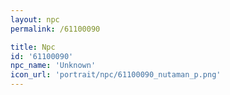 ```yaml
---
layout: npc
permalink: /61100090

title: Npc
id: '61100090'
npc_name: 'Unknown'
icon_url: 'portrait/npc/61100090_nutaman_p.png'
---
```

